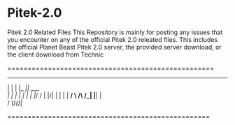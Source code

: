 # Pitek-2.0
Pitek 2.0 Related Files
This Repository is mainly for posting any issues that you encounter on any of the official Pitek 2.0 releated files. 
This includes the official Planet Beast Pitek 2.0 server, the provided server download, or the client download from Technic


===================================================


 _    _ _____ ______ 
| |  | |_   _|| ___ \
| |  | | | |  | |_/ /
| |/\| | | |  |  __/ 
\  /\  /_| |__| |    
 \/  \(_)___(_)_|    
                     
                     

==================================================
